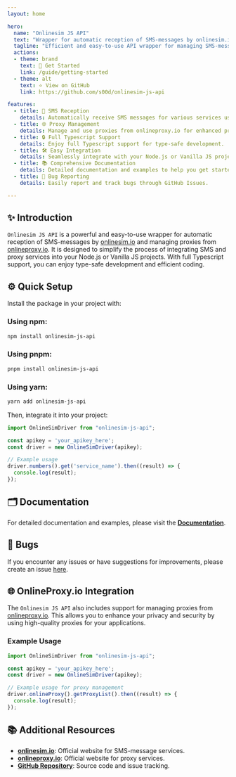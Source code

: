 ```yaml
---
layout: home

hero:
  name: "Onlinesim JS API"
  text: "Wrapper for automatic reception of SMS-messages by onlinesim.io and onlineproxy.io"
  tagline: "Efficient and easy-to-use API wrapper for managing SMS-messages and proxies with onlinesim.io and onlineproxy.io"
  actions:
  - theme: brand
    text: 🚀 Get Started
    link: /guide/getting-started
  - theme: alt
    text: ⭐ View on GitHub
    link: https://github.com/s00d/onlinesim-js-api

features:
  - title: 📱 SMS Reception
    details: Automatically receive SMS messages for various services using onlinesim.io.
  - title: 🌐 Proxy Management
    details: Manage and use proxies from onlineproxy.io for enhanced privacy and security.
  - title: 🔒 Full Typescript Support
    details: Enjoy full Typescript support for type-safe development.
  - title: 🛠️ Easy Integration
    details: Seamlessly integrate with your Node.js or Vanilla JS projects.
  - title: 📚 Comprehensive Documentation
    details: Detailed documentation and examples to help you get started quickly.
  - title: 🐞 Bug Reporting
    details: Easily report and track bugs through GitHub Issues.

---
```


## ✨ Introduction

`Onlinesim JS API` is a powerful and easy-to-use wrapper for automatic reception of SMS-messages by [onlinesim.io](https://onlinesim.io) and managing proxies from [onlineproxy.io](https://onlineproxy.io). It is designed to simplify the process of integrating SMS and proxy services into your Node.js or Vanilla JS projects. With full Typescript support, you can enjoy type-safe development and efficient coding.

## ⚙️ Quick Setup

Install the package in your project with:

### Using npm:
```bash
npm install onlinesim-js-api
```

### Using pnpm:
```bash
pnpm install onlinesim-js-api
```

### Using yarn:
```bash
yarn add onlinesim-js-api
```

Then, integrate it into your project:

```js
import OnlineSimDriver from "onlinesim-js-api";

const apikey = 'your_apikey_here';
const driver = new OnlineSimDriver(apikey);

// Example usage
driver.numbers().get('service_name').then((result) => {
  console.log(result);
});
```

## 🗂 Documentation

For detailed documentation and examples, please visit the **[Documentation](https://onlinesim.io/openapi_docs/onlinesim-api-un/info)**.

## 🐞 Bugs

If you encounter any issues or have suggestions for improvements, please create an issue [here](https://github.com/s00d/onlinesim-js-api/issues).

## 🌐 OnlineProxy.io Integration

The `Onlinesim JS API` also includes support for managing proxies from [onlineproxy.io](https://onlineproxy.io). This allows you to enhance your privacy and security by using high-quality proxies for your applications.

### Example Usage

```js
import OnlineSimDriver from "onlinesim-js-api";

const apikey = 'your_apikey_here';
const driver = new OnlineSimDriver(apikey);

// Example usage for proxy management
driver.onlineProxy().getProxyList().then((result) => {
  console.log(result);
});
```


## 📚 Additional Resources

- **[onlinesim.io](https://onlinesim.io)**: Official website for SMS-message services.
- **[onlineproxy.io](https://onlineproxy.io)**: Official website for proxy services.
- **[GitHub Repository](https://github.com/s00d/onlinesim-js-api)**: Source code and issue tracking.
